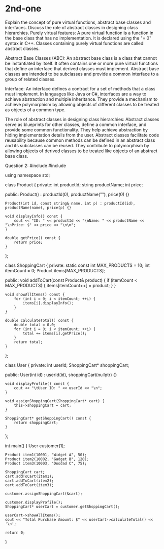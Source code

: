 # 2nd-one
Explain the concept of pure virtual functions, abstract base classes and interfaces. Discuss the  role of abstract classes in designing class hierarchies.
Purely virtual features:
A pure virtual function is a function in the base class that has no implementation.
It is declared using the "= 0" syntax in C++.
Classes containing purely virtual functions are called abstract classes.

Abstract Base Classes (ABC):
An abstract base class is a class that cannot be instantiated by itself.
It often contains one or more pure virtual functions that define an interface that derived classes must implement.
Abstract base classes are intended to be subclasses and provide a common interface to a group of related classes.

Interface:
An interface defines a contract for a set of methods that a class must implement.
In languages like Java or C#, interfaces are a way to achieve abstraction and multiple inheritance.
They provide a mechanism to achieve polymorphism by allowing objects of different classes to be treated as objects of a common type.

The role of abstract classes in designing class hierarchies:
Abstract classes serve as blueprints for other classes, define a common interface, and provide some common functionality.
They help achieve abstraction by hiding implementation details from the user.
Abstract classes facilitate code reusability because common methods can be defined in an abstract class and its subclasses can be reused.
They contribute to polymorphism by allowing objects of derived classes to be treated like objects of an abstract base class.


Question 2:
#include <iostream>
#include <string>

using namespace std;

class Product {
private:
    int productId;
    string productName;
    int price;

public:
    Product() : productId(0), productName(""), price(0) {}

    Product(int id, const string& name, int p) : productId(id), productName(name), price(p) {}

    void displayInfo() const {
        cout << "ID: " << productId << "\nName: " << productName << "\nPrice: $" << price << "\n\n";
    }

    double getPrice() const {
        return price;
    }
};

class ShoppingCart {
private:
    static const int MAX_PRODUCTS = 10;
    int itemCount = 0;
    Product items[MAX_PRODUCTS];

public:
    void addToCart(const Product& product) {
        if (itemCount < MAX_PRODUCTS) {
            items[itemCount++] = product;
        }
    }

    void showAllItems() const {
        for (int i = 0; i < itemCount; ++i) {
            items[i].displayInfo();
        }
    }

    double calculateTotal() const {
        double total = 0.0;
        for (int i = 0; i < itemCount; ++i) {
            total += items[i].getPrice();
        }
        return total;
    }
};

class User {
private:
    int userId;
    ShoppingCart* shoppingCart;

public:
    User(int id) : userId(id), shoppingCart(nullptr) {}

    void displayProfile() const {
        cout << "\tUser ID: " << userId << "\n";
    }

    void assignShoppingCart(ShoppingCart* cart) {
        this->shoppingCart = cart;
    }

    ShoppingCart* getShoppingCart() const {
        return shoppingCart;
    }
};

int main() {
    User customer(1);

    Product item1(10001, "Widget A", 50);
    Product item2(10002, "Gadget B", 120);
    Product item3(10003, "Doodad C", 75);

    ShoppingCart cart;
    cart.addToCart(item1);
    cart.addToCart(item2);
    cart.addToCart(item3);

    customer.assignShoppingCart(&cart);

    customer.displayProfile();
    ShoppingCart* userCart = customer.getShoppingCart();

    userCart->showAllItems();
    cout << "Total Purchase Amount: $" << userCart->calculateTotal() << '\n';

    return 0;
}

